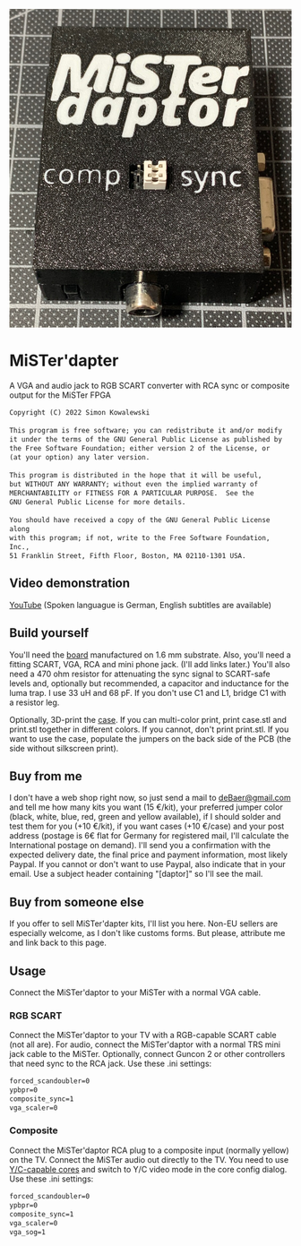![MiSTer'daptor in case](IMG_3061.jpeg)

# MiSTer'dapter
A VGA and audio jack to RGB SCART converter with RCA sync or composite output for the MiSTer FPGA

    Copyright (C) 2022 Simon Kowalewski

    This program is free software; you can redistribute it and/or modify
    it under the terms of the GNU General Public License as published by
    the Free Software Foundation; either version 2 of the License, or
    (at your option) any later version.

    This program is distributed in the hope that it will be useful,
    but WITHOUT ANY WARRANTY; without even the implied warranty of
    MERCHANTABILITY or FITNESS FOR A PARTICULAR PURPOSE.  See the
    GNU General Public License for more details.

    You should have received a copy of the GNU General Public License along
    with this program; if not, write to the Free Software Foundation, Inc.,
    51 Franklin Street, Fifth Floor, Boston, MA 02110-1301 USA.

## Video demonstration
[YouTube](https://youtu.be/DpnR34e562k) (Spoken languague is German, English subtitles are available)
	
## Build yourself
You'll need the [board](board) manufactured on 1.6 mm substrate. Also, you'll need a fitting SCART, VGA, RCA and mini phone jack. (I'll add links later.) You'll also need a 470 ohm resistor for attenuating the sync signal to SCART-safe levels and, optionally but recommended, a capacitor and inductance for the luma trap. I use 33 uH and 68 pF. If you don't use C1 and L1, bridge C1 with a resistor leg.

Optionally, 3D-print the [case](case). If you can multi-color print, print case.stl and print.stl together in different colors. If you cannot, don't print print.stl. If you want to use the case, populate the jumpers on the back side of the PCB (the side without silkscreen print).

## Buy from me
I don't have a web shop right now, so just send a mail to deBaer@gmail.com and tell me how many kits you want (15 €/kit), your preferred jumper color (black, white, blue, red, green and yellow available), if I should solder and test them for you (+10 €/kit), if you want cases (+10 €/case) and your post address (postage is 6€ flat for Germany for registered mail, I'll calculate the International postage on demand). I'll send you a confirmation with the expected delivery date, the final price and payment information, most likely Paypal. If you cannot or don't want to use Paypal, also indicate that in your email. Use a subject header containing "[daptor]" so I'll see the mail.

## Buy from someone else
If you offer to sell MiSTer'dapter kits, I'll list you here. Non-EU sellers are especially welcome, as I don't like customs forms. But please, attribute me and link back to this page.

## Usage
Connect the MiSTer'daptor to your MiSTer with a normal VGA cable.

### RGB SCART
Connect the MiSTer'daptor to your TV with a RGB-capable SCART cable (not all are). For audio, connect the MiSTer'daptor with a normal TRS mini jack cable to the MiSTer. Optionally, connect Guncon 2 or other controllers that need sync to the RCA jack. Use these .ini settings:

```
forced_scandoubler=0
ypbpr=0 
composite_sync=1
vga_scaler=0
```


### Composite
Connect the MiSTer'daptor RCA plug to a composite input (normally yellow) on the TV. Connect the MiSTer audio out directly to the TV. You need to use [Y/C-capable cores](https://github.com/MikeS11/MiSTerFPGA_YC_Encoder) and switch to Y/C video mode in the core config dialog. Use these .ini settings:

```
forced_scandoubler=0
ypbpr=0 
composite_sync=1
vga_scaler=0
vga_sog=1
```
